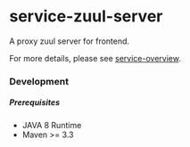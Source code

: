 # service-zuul-server

A proxy zuul server for frontend.

For more details, please see [service-overview](https://github.com/dotterbear/service-overview).

### Development

##### Prerequisites
* JAVA 8 Runtime
* Maven >= 3.3